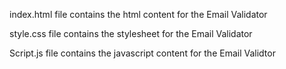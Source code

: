 index.html file contains the html content for the Email Validator

style.css file contains the stylesheet for the Email Validator

Script.js file contains the javascript content for the Email Validtor
